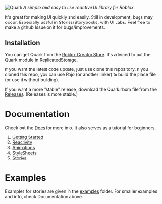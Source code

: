 ![Quark](https://github.com/user-attachments/assets/cf6c359d-5ea0-4100-82c3-eab6ad8cca9c)
*A simple and easy to use reactive UI library for Roblox.*

It's great for making UI quickly and easily. Still in development, bugs may occur. Especially useful in Stories/Storybooks, with UI Labs. Feel free to make a github Issue on it for bugs/improvements.

## Installation
You can get Quark from the [Roblox Creator Store](https://create.roblox.com/store/asset/105183088809550).
It's adviced to put the Quark module in ReplicatedStorage.

If you want the latest code update, just use clone this repository. If you cloned this repo, you can use Rojo (or another linker) to build the place file (or use it without building).

If you want a more "stable" release, download the Quark.rbxm file from the [Releases](github.com/creepersaur/Quark/Releases). (Releases is more stable.)

# Documentation
Check out the [Docs](./docs/) for more info. It also serves as a tutorial for beginners.

1. [Getting Started](./docs/1.GettingStarted.md)
2. [Reactivity](./docs/2.Reactivity.md)
3. [Animations](./docs/3.Animations.md)
4. [StyleSheets](./docs/4.StyleSheets.md)
5. [Stories](./docs//5.Stories.md)

# Examples
Examples for stories are given in the [examples](./src/examples/) folder. For smaller examples and info, check Documentation above.
